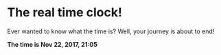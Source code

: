 # The real time clock!

Ever wanted to know what the time is? Well, your journey is about to end!

**The time is Nov 22, 2017, 21:05**